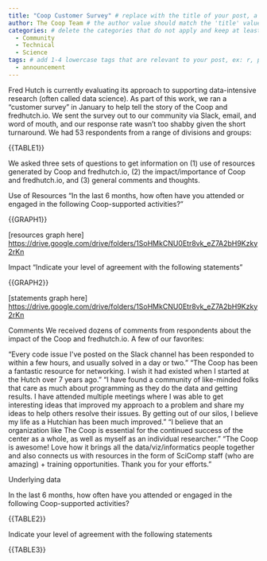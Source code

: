 ```yaml
---
title: "Coop Customer Survey" # replace with the title of your post, a short catchy description to entice readers
author: The Coop Team # the author value should match the 'title' value of your contributor file located here /gh-pages/_contributors. If you do not have a contributor file, please feel free to make one or contact one of our team members to assist you.
categories: # delete the categories that do not apply and keep at least one
  - Community
  - Technical
  - Science
tags: # add 1-4 lowercase tags that are relevant to your post, ex: r, python, genomics, workflows
  - announcement
---
```

Fred Hutch is currently evaluating its approach to supporting data-intensive research (often called data science). As part of this work, we ran a “customer survey” in January to help tell the story of the Coop and fredhutch.io. We sent the survey out to our community via Slack, email, and word of mouth, and our response rate wasn’t too shabby given the short turnaround. We had 53 respondents from a range of divisions and groups:

{{TABLE1}}

We asked three sets of questions to get information on (1) use of resources generated by Coop and fredhutch.io, (2) the impact/importance of Coop and fredhutch.io, and (3) general comments and thoughts. 

Use of Resources
“In the last 6 months, how often have you attended or engaged in the following Coop-supported activities?”

{{GRAPH1}}

[resources graph here]
https://drive.google.com/drive/folders/1SoHMkCNU0Etr8vk_eZ7A2bH9Kzky2rKn 

Impact 
“Indicate your level of agreement with the following statements”

{{GRAPH2}}

[statements graph here]
https://drive.google.com/drive/folders/1SoHMkCNU0Etr8vk_eZ7A2bH9Kzky2rKn 

Comments
We received dozens of comments from respondents about the impact of the Coop and fredhutch.io. A few of our favorites:

“Every code issue I've posted on the Slack channel has been responded to within a few hours, and usually solved in a day or two.”
“The Coop has been a fantastic resource for networking. I wish it had existed when I started at the Hutch over 7 years ago.”
“I have found a community of like-minded folks that care as much about programming as they do the data and getting results. I have attended multiple meetings where I was able to get interesting ideas that improved my approach to a problem and share my ideas to help others resolve their issues. By getting out of our silos, I believe my life as a Hutchian has been much improved.”
“I believe that an organization like The Coop is essential for the continued success of the center as a whole, as well as myself as an individual researcher.”
“The Coop is awesome! Love how it brings all the data/viz/informatics people together and also connects us with resources in the form of SciComp staff (who are amazing) + training opportunities. Thank you for your efforts.”

Underlying data

In the last 6 months, how often have you attended or engaged in the following Coop-supported activities?

{{TABLE2}}

Indicate your level of agreement with the following statements

{{TABLE3}}

